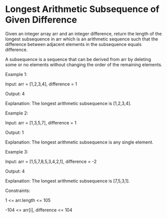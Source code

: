 # Longest Arithmetic Subsequence of Given Difference

Given an integer array arr and an integer difference, return the length of the longest subsequence in arr which is an arithmetic sequence such that the difference between adjacent elements in the subsequence equals difference.

A subsequence is a sequence that can be derived from arr by deleting some or no elements without changing the order of the remaining elements.

 

Example 1:

Input: arr = [1,2,3,4], difference = 1

Output: 4

Explanation: The longest arithmetic subsequence is [1,2,3,4].

Example 2:

Input: arr = [1,3,5,7], difference = 1

Output: 1

Explanation: The longest arithmetic subsequence is any single element.

Example 3:

Input: arr = [1,5,7,8,5,3,4,2,1], difference = -2

Output: 4

Explanation: The longest arithmetic subsequence is [7,5,3,1].
 

Constraints:

1 <= arr.length <= 105

-104 <= arr[i], difference <= 104
